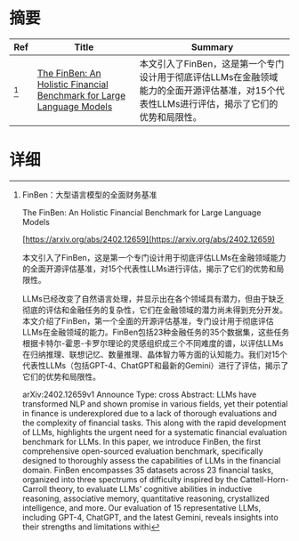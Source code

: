 # 摘要

| Ref | Title | Summary |
| --- | --- | --- |
| [^1] | [The FinBen: An Holistic Financial Benchmark for Large Language Models](https://arxiv.org/abs/2402.12659) | 本文引入了FinBen，这是第一个专门设计用于彻底评估LLMs在金融领域能力的全面开源评估基准，对15个代表性LLMs进行评估，揭示了它们的优势和局限性。 |

# 详细

[^1]: FinBen：大型语言模型的全面财务基准

    The FinBen: An Holistic Financial Benchmark for Large Language Models

    [https://arxiv.org/abs/2402.12659](https://arxiv.org/abs/2402.12659)

    本文引入了FinBen，这是第一个专门设计用于彻底评估LLMs在金融领域能力的全面开源评估基准，对15个代表性LLMs进行评估，揭示了它们的优势和局限性。

    

    LLMs已经改变了自然语言处理，并显示出在各个领域具有潜力，但由于缺乏彻底的评估和金融任务的复杂性，它们在金融领域的潜力尚未得到充分开发。本文介绍了FinBen，第一个全面的开源评估基准，专门设计用于彻底评估LLMs在金融领域的能力。FinBen包括23种金融任务的35个数据集，这些任务根据卡特尔-霍恩-卡罗尔理论的灵感组织成三个不同难度的谱，以评估LLMs在归纳推理、联想记忆、数量推理、晶体智力等方面的认知能力。我们对15个代表性LLMs（包括GPT-4、ChatGPT和最新的Gemini）进行了评估，揭示了它们的优势和局限性。

    arXiv:2402.12659v1 Announce Type: cross  Abstract: LLMs have transformed NLP and shown promise in various fields, yet their potential in finance is underexplored due to a lack of thorough evaluations and the complexity of financial tasks. This along with the rapid development of LLMs, highlights the urgent need for a systematic financial evaluation benchmark for LLMs. In this paper, we introduce FinBen, the first comprehensive open-sourced evaluation benchmark, specifically designed to thoroughly assess the capabilities of LLMs in the financial domain. FinBen encompasses 35 datasets across 23 financial tasks, organized into three spectrums of difficulty inspired by the Cattell-Horn-Carroll theory, to evaluate LLMs' cognitive abilities in inductive reasoning, associative memory, quantitative reasoning, crystallized intelligence, and more. Our evaluation of 15 representative LLMs, including GPT-4, ChatGPT, and the latest Gemini, reveals insights into their strengths and limitations withi
    

